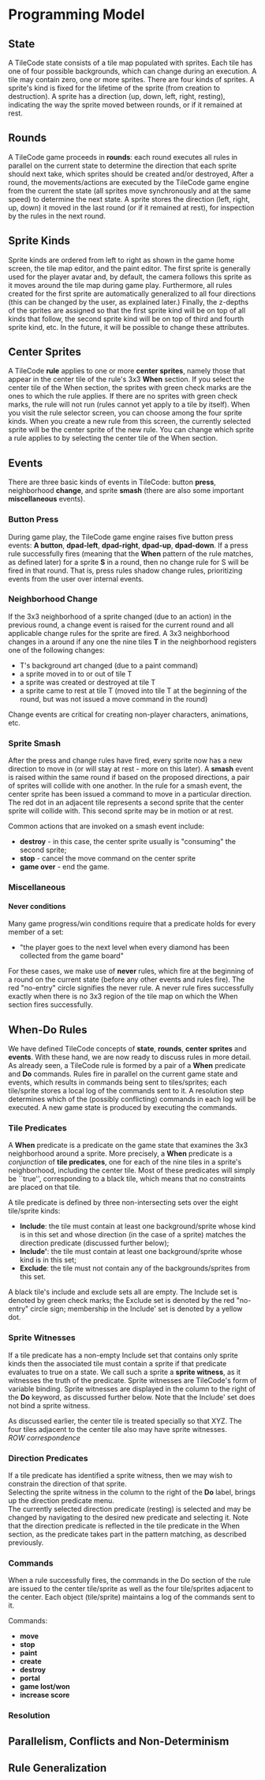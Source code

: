 # Programming Model

## State

A TileCode state consists of a tile map populated with sprites. Each tile has one of four possible backgrounds, which can change during
an execution. A tile may contain zero, one or more sprites. There are four kinds of sprites. A sprite's kind is fixed for the 
lifetime of the sprite (from creation to destruction). A sprite has a direction (up, down, left, right, resting), indicating the way
the sprite moved between rounds, or if it remained at rest.

## Rounds

A TileCode game proceeds in **rounds**: each round executes all rules in parallel on the current state to determine 
the direction that each sprite should next take, which sprites should be 
created and/or destroyed,  After a round, the movements/actions are executed by the TileCode game engine from the current the state 
(all sprites move synchronously and at the same speed) to determine the next state. A sprite stores the direction 
(left, right, up, down) it moved in the last round (or if it remained at rest), for inspection by the rules in the next round.

## Sprite Kinds

Sprite kinds are ordered from left to right as shown in the game home screen, the tile map editor, and the paint editor.
The first sprite is generally used for the player avatar and, by default, the camera follows this sprite as it moves
around the tile map during game play. Furthermore, all rules created for the first sprite are automatically generalized 
to all four directions (this can be changed by the user, as explained later.) Finally, the z-depths of the sprites are 
assigned so  that the first sprite kind will be on top of all kinds that follow, the second sprite kind will be on top of third 
and fourth sprite kind, etc.  In the future, it will be possible to change these attributes. 

## Center Sprites

A TileCode **rule** applies to one or more **center sprites**, 
namely those that appear in the center tile of the rule's 3x3 **When** section.
If you select the center tile of the When section, the sprites with green check marks are the ones to which
the rule applies. If there are no sprites with green check marks, the rule will not run (rules cannot yet apply to a tile
by itself). When you visit the rule selector screen, you can choose among the four sprite kinds. When you create a new rule 
from this screen, the currently selected sprite will be the center sprite of the new rule.  You can change which sprite a 
rule applies to by selecting the center tile of the When section.

## Events

There are three basic kinds of events in TileCode: button **press**, neighborhood **change**, and sprite **smash**
(there are also some important **miscellaneous** events).

### Button Press

During game play, the TileCode game engine raises five button press events: **A button**, **dpad-left**, **dpad-right**, 
**dpad-up**, **dpad-down**.  If a press rule successfully fires (meaning that the **When** pattern of the rule matches, 
as defined later) for a sprite **S** in a round, then no change rule for S will be fired in that round. That is, press 
rules shadow change rules, prioritizing events from the user over internal events. 

### Neighborhood Change

If the 3x3 neighborhood of a sprite changed (due to an action) in the previous round, a change event is raised for the current round and
all applicable change rules for the sprite are fired. A 3x3 neighborhood changes in a around if any one the nine tiles 
**T** in the neighborhood registers one of the following changes:
- T's background art changed (due to a paint command)
- a sprite moved in to or out of tile T
- a sprite was created or destroyed at tile T
- a sprite came to rest at tile T (moved into tile T at the beginning of the round, but was not issued a move command in the round)

Change events are critical for creating non-player characters, animations, etc.

### Sprite Smash

After the press and change rules have fired, every sprite now has a new direction to move in (or will stay at rest - more on this later).
A **smash** event is raised within the same round if based on the proposed directions, a pair of sprites will collide with one another.
In the rule for a smash event, the center sprite has been issued a command to move in a particular direction.  The red dot in an
adjacent tile represents a second sprite that the center sprite will collide with. This second sprite may be in motion or at rest.

Common actions that are invoked on a smash event include:
- **destroy** - in this case, the center sprite usually is "consuming" the second sprite;
- **stop** - cancel the move command on the center sprite
- **game over** - end the game.

### Miscellaneous

#### Never conditions

Many game progress/win conditions require that a predicate holds for every member of a set: 
- "the player goes to the next level when every diamond has been collected from the game board"

For these cases, we make use of **never** rules, which fire at the beginning of a round on 
the current state (before any other events and rules fire). The red "no-entry" circle signifies
the never rule. A never rule fires successfully exactly when there is no 3x3 region of the tile
map on which the When section fires successfully. 

## When-Do Rules

We have defined TileCode concepts of **state**, **rounds**, **center sprites** and **events**.
With these hand, we are now ready to discuss rules in more detail. As already seen, a TileCode rule 
is formed by a pair of a **When** predicate and **Do** commands. 
Rules fire in parallel on the current game state and events, 
which results in commands being sent to tiles/sprites; 
each tile/sprite stores a local log of the commands sent to it. 
A resolution step determines which of the (possibly conflicting) commands in each log will be executed. 
A new game state is produced by executing the commands.

### Tile Predicates

A **When** predicate is a predicate on the game state that examines the 
3x3 neighborhood around a sprite. More precisely, a **When** predicate is 
a *conjunction* of **tile predicates**, one for each of the nine tiles in a 
sprite's neighborhood, including the center tile. Most of these predicates will 
simply be ``true'', corresponding to a black tile, which means that no constraints are placed on that tile.  

A tile predicate is defined by three non-intersecting sets over the eight tile/sprite kinds:
- **Include**: the tile must contain at least one background/sprite whose kind is in this set 
and whose direction (in the case of a sprite) matches the direction predicate (discussed further below);
- **Include'**: the tile must contain at least one background/sprite whose kind is in this set;
- **Exclude**: the tile must not contain any of the backgrounds/sprites from this set.

A black tile's include and exclude sets all are empty. The Include set is denoted by green check marks; 
the Exclude set is denoted by the red "no-entry" circle sign; 
membership in the Include' set is denoted by a yellow dot. 

### Sprite Witnesses

If a tile predicate has a non-empty Include set that contains only sprite kinds then
the associated tile must contain a sprite if that predicate evaluates to true on a state. 
We call such a sprite a **sprite witness**, as it witnesses the truth of the predicate.
Sprite witnesses are TileCode's form of variable binding. Sprite witnesses are displayed 
in the column to the right of the **Do** keyword, as discussed further below. Note that
the Include' set does not bind a sprite witness.

As discussed earlier, the center tile is treated specially so that XYZ. 
The four tiles adjacent to the center tile also may have sprite witnesses.  
*ROW correspondence*

### Direction Predicates

If a tile predicate has identified a sprite witness, then we may wish to constrain the direction of that sprite.  
Selecting the sprite witness in the column to the right of the **Do** label, brings up the direction predicate menu.  
The currently selected direction predicate (resting) is selected and may be changed by navigating to the 
desired new predicate and selecting it. 
Note that the direction predicate is reflected in the tile predicate in the When section, 
as the predicate takes part in the pattern matching, as described previously.

### Commands

When a rule successfully fires, the commands in the Do section of the rule are issued 
to the center tile/sprite as well as the four tile/sprites adjacent to the center. Each object (tile/sprite)
maintains a log of the commands sent to it. 

Commands:
- **move**
- **stop**
- **paint**
- **create**
- **destroy**
- **portal**
- **game lost/won**
- **increase score**

### Resolution

## Parallelism, Conflicts and Non-Determinism

## Rule Generalization


